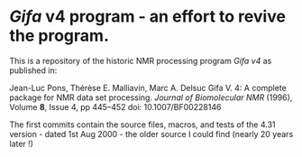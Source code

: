 # *Gifa* v4 program - an effort to revive the program.

This is a repository of the historic NMR processing program *Gifa v4* as published in:

Jean-Luc Pons, Thérèse E. Malliavin, Marc A. Delsuc Gifa V. 4: A complete package for NMR data set processing. 
*Journal of Biomolecular NMR* (1996), Volume **8**, Issue 4, pp 445–452 doi: 10.1007/BF00228146

The first commits contain the source files, macros, and tests of the 4.31 version - dated 1st Aug 2000 - the older source I could find (nearly 20 years later !)

